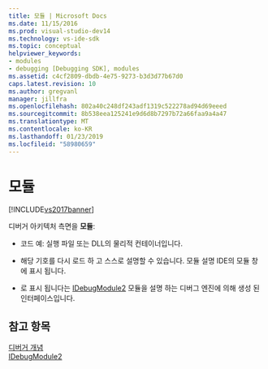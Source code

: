 ```yaml
---
title: 모듈 | Microsoft Docs
ms.date: 11/15/2016
ms.prod: visual-studio-dev14
ms.technology: vs-ide-sdk
ms.topic: conceptual
helpviewer_keywords:
- modules
- debugging [Debugging SDK], modules
ms.assetid: c4cf2809-dbdb-4e75-9273-b3d3d77b67d0
caps.latest.revision: 10
ms.author: gregvanl
manager: jillfra
ms.openlocfilehash: 802a40c248df243adf1319c522278ad94d69eeed
ms.sourcegitcommit: 8b538eea125241e9d6d8b7297b72a66faa9a4a47
ms.translationtype: MT
ms.contentlocale: ko-KR
ms.lasthandoff: 01/23/2019
ms.locfileid: "58980659"
---
```

# <a name="modules"></a>모듈
[!INCLUDE[vs2017banner](../../includes/vs2017banner.md)]

디버거 아키텍처 측면을 **모듈**:  
  
-   코드 예: 실행 파일 또는 DLL의 물리적 컨테이너입니다.  
  
-   해당 기호를 다시 로드 하 고 스스로 설명할 수 있습니다. 모듈 설명 IDE의 모듈 창에 표시 됩니다.  
  
-   로 표시 됩니다는 [IDebugModule2](../../extensibility/debugger/reference/idebugmodule2.md) 모듈을 설명 하는 디버그 엔진에 의해 생성 된 인터페이스입니다.  
  
## <a name="see-also"></a>참고 항목  
 [디버거 개념](../../extensibility/debugger/debugger-concepts.md)   
 [IDebugModule2](../../extensibility/debugger/reference/idebugmodule2.md)
